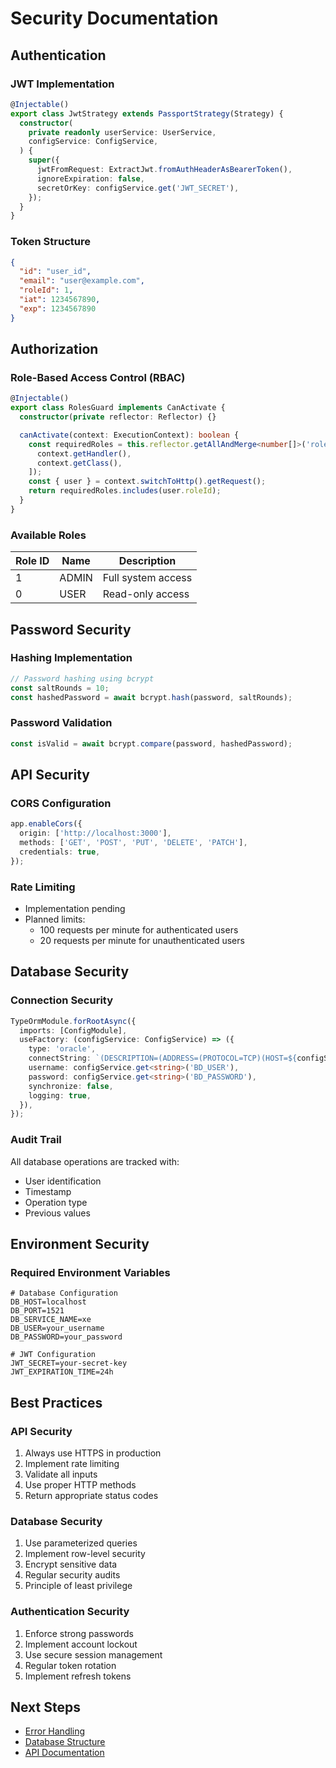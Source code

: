 <link rel="stylesheet" href="../styles/website.css">
<script src="../scripts/theme.js"></script>

# Security Documentation

## Authentication

### JWT Implementation
```typescript
@Injectable()
export class JwtStrategy extends PassportStrategy(Strategy) {
  constructor(
    private readonly userService: UserService,
    configService: ConfigService,
  ) {
    super({
      jwtFromRequest: ExtractJwt.fromAuthHeaderAsBearerToken(),
      ignoreExpiration: false,
      secretOrKey: configService.get('JWT_SECRET'),
    });
  }
}
```

### Token Structure
```json
{
  "id": "user_id",
  "email": "user@example.com",
  "roleId": 1,
  "iat": 1234567890,
  "exp": 1234567890
}
```

## Authorization

### Role-Based Access Control (RBAC)
```typescript
@Injectable()
export class RolesGuard implements CanActivate {
  constructor(private reflector: Reflector) {}

  canActivate(context: ExecutionContext): boolean {
    const requiredRoles = this.reflector.getAllAndMerge<number[]>('roles', [
      context.getHandler(),
      context.getClass(),
    ]);
    const { user } = context.switchToHttp().getRequest();
    return requiredRoles.includes(user.roleId);
  }
}
```

### Available Roles
| Role ID | Name  | Description |
|---------|-------|-------------|
| 1       | ADMIN | Full system access |
| 0       | USER  | Read-only access |

## Password Security

### Hashing Implementation
```typescript
// Password hashing using bcrypt
const saltRounds = 10;
const hashedPassword = await bcrypt.hash(password, saltRounds);
```

### Password Validation
```typescript
const isValid = await bcrypt.compare(password, hashedPassword);
```

## API Security

### CORS Configuration
```typescript
app.enableCors({
  origin: ['http://localhost:3000'],
  methods: ['GET', 'POST', 'PUT', 'DELETE', 'PATCH'],
  credentials: true,
});
```

### Rate Limiting
- Implementation pending
- Planned limits:
  - 100 requests per minute for authenticated users
  - 20 requests per minute for unauthenticated users

## Database Security

### Connection Security
```typescript
TypeOrmModule.forRootAsync({
  imports: [ConfigModule],
  useFactory: (configService: ConfigService) => ({
    type: 'oracle',
    connectString: `(DESCRIPTION=(ADDRESS=(PROTOCOL=TCP)(HOST=${configService.get('BD_HOST')})(PORT=${configService.get('BD_PORT')}))(CONNECT_DATA=(SERVICE_NAME=${configService.get('BD_SERVICE_NAME')})))`,
    username: configService.get<string>('BD_USER'),
    password: configService.get<string>('BD_PASSWORD'),
    synchronize: false,
    logging: true,
  }),
});
```

### Audit Trail
All database operations are tracked with:
- User identification
- Timestamp
- Operation type
- Previous values

## Environment Security

### Required Environment Variables
```properties
# Database Configuration
DB_HOST=localhost
DB_PORT=1521
DB_SERVICE_NAME=xe
DB_USER=your_username
DB_PASSWORD=your_password

# JWT Configuration
JWT_SECRET=your-secret-key
JWT_EXPIRATION_TIME=24h
```

## Best Practices

### API Security
1. Always use HTTPS in production
2. Implement rate limiting
3. Validate all inputs
4. Use proper HTTP methods
5. Return appropriate status codes

### Database Security
1. Use parameterized queries
2. Implement row-level security
3. Encrypt sensitive data
4. Regular security audits
5. Principle of least privilege

### Authentication Security
1. Enforce strong passwords
2. Implement account lockout
3. Use secure session management
4. Regular token rotation
5. Implement refresh tokens

## Next Steps
- [Error Handling](errors.md)
- [Database Structure](database.md)
- [API Documentation](../api/authentication.md) 